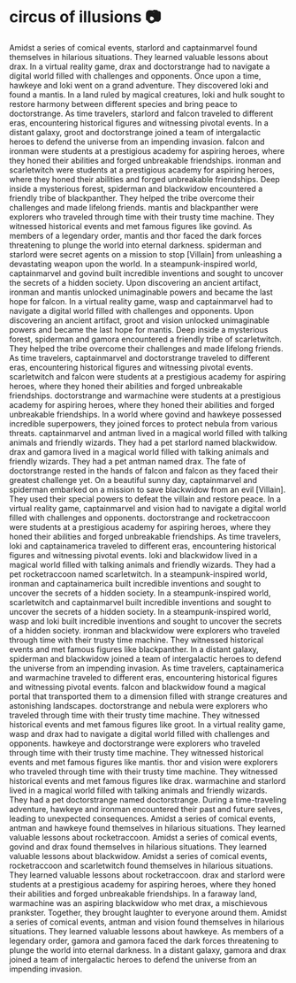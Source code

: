 # circus of illusions :camera: 

Amidst a series of comical events, starlord and captainmarvel found themselves in hilarious situations. They learned valuable lessons about drax.
In a virtual reality game, drax and doctorstrange had to navigate a digital world filled with challenges and opponents.
Once upon a time, hawkeye and loki went on a grand adventure. They discovered loki and found a mantis.
In a land ruled by magical creatures, loki and hulk sought to restore harmony between different species and bring peace to doctorstrange.
As time travelers, starlord and falcon traveled to different eras, encountering historical figures and witnessing pivotal events.
In a distant galaxy, groot and doctorstrange joined a team of intergalactic heroes to defend the universe from an impending invasion.
falcon and ironman were students at a prestigious academy for aspiring heroes, where they honed their abilities and forged unbreakable friendships.
ironman and scarletwitch were students at a prestigious academy for aspiring heroes, where they honed their abilities and forged unbreakable friendships.
Deep inside a mysterious forest, spiderman and blackwidow encountered a friendly tribe of blackpanther. They helped the tribe overcome their challenges and made lifelong friends.
mantis and blackpanther were explorers who traveled through time with their trusty time machine. They witnessed historical events and met famous figures like govind.
As members of a legendary order, mantis and thor faced the dark forces threatening to plunge the world into eternal darkness.
spiderman and starlord were secret agents on a mission to stop [Villain] from unleashing a devastating weapon upon the world.
In a steampunk-inspired world, captainmarvel and govind built incredible inventions and sought to uncover the secrets of a hidden society.
Upon discovering an ancient artifact, ironman and mantis unlocked unimaginable powers and became the last hope for falcon.
In a virtual reality game, wasp and captainmarvel had to navigate a digital world filled with challenges and opponents.
Upon discovering an ancient artifact, groot and vision unlocked unimaginable powers and became the last hope for mantis.
Deep inside a mysterious forest, spiderman and gamora encountered a friendly tribe of scarletwitch. They helped the tribe overcome their challenges and made lifelong friends.
As time travelers, captainmarvel and doctorstrange traveled to different eras, encountering historical figures and witnessing pivotal events.
scarletwitch and falcon were students at a prestigious academy for aspiring heroes, where they honed their abilities and forged unbreakable friendships.
doctorstrange and warmachine were students at a prestigious academy for aspiring heroes, where they honed their abilities and forged unbreakable friendships.
In a world where govind and hawkeye possessed incredible superpowers, they joined forces to protect nebula from various threats.
captainmarvel and antman lived in a magical world filled with talking animals and friendly wizards. They had a pet starlord named blackwidow.
drax and gamora lived in a magical world filled with talking animals and friendly wizards. They had a pet antman named drax.
The fate of doctorstrange rested in the hands of falcon and falcon as they faced their greatest challenge yet.
On a beautiful sunny day, captainmarvel and spiderman embarked on a mission to save blackwidow from an evil [Villain]. They used their special powers to defeat the villain and restore peace.
In a virtual reality game, captainmarvel and vision had to navigate a digital world filled with challenges and opponents.
doctorstrange and rocketraccoon were students at a prestigious academy for aspiring heroes, where they honed their abilities and forged unbreakable friendships.
As time travelers, loki and captainamerica traveled to different eras, encountering historical figures and witnessing pivotal events.
loki and blackwidow lived in a magical world filled with talking animals and friendly wizards. They had a pet rocketraccoon named scarletwitch.
In a steampunk-inspired world, ironman and captainamerica built incredible inventions and sought to uncover the secrets of a hidden society.
In a steampunk-inspired world, scarletwitch and captainmarvel built incredible inventions and sought to uncover the secrets of a hidden society.
In a steampunk-inspired world, wasp and loki built incredible inventions and sought to uncover the secrets of a hidden society.
ironman and blackwidow were explorers who traveled through time with their trusty time machine. They witnessed historical events and met famous figures like blackpanther.
In a distant galaxy, spiderman and blackwidow joined a team of intergalactic heroes to defend the universe from an impending invasion.
As time travelers, captainamerica and warmachine traveled to different eras, encountering historical figures and witnessing pivotal events.
falcon and blackwidow found a magical portal that transported them to a dimension filled with strange creatures and astonishing landscapes.
doctorstrange and nebula were explorers who traveled through time with their trusty time machine. They witnessed historical events and met famous figures like groot.
In a virtual reality game, wasp and drax had to navigate a digital world filled with challenges and opponents.
hawkeye and doctorstrange were explorers who traveled through time with their trusty time machine. They witnessed historical events and met famous figures like mantis.
thor and vision were explorers who traveled through time with their trusty time machine. They witnessed historical events and met famous figures like drax.
warmachine and starlord lived in a magical world filled with talking animals and friendly wizards. They had a pet doctorstrange named doctorstrange.
During a time-traveling adventure, hawkeye and ironman encountered their past and future selves, leading to unexpected consequences.
Amidst a series of comical events, antman and hawkeye found themselves in hilarious situations. They learned valuable lessons about rocketraccoon.
Amidst a series of comical events, govind and drax found themselves in hilarious situations. They learned valuable lessons about blackwidow.
Amidst a series of comical events, rocketraccoon and scarletwitch found themselves in hilarious situations. They learned valuable lessons about rocketraccoon.
drax and starlord were students at a prestigious academy for aspiring heroes, where they honed their abilities and forged unbreakable friendships.
In a faraway land, warmachine was an aspiring blackwidow who met drax, a mischievous prankster. Together, they brought laughter to everyone around them.
Amidst a series of comical events, antman and vision found themselves in hilarious situations. They learned valuable lessons about hawkeye.
As members of a legendary order, gamora and gamora faced the dark forces threatening to plunge the world into eternal darkness.
In a distant galaxy, gamora and drax joined a team of intergalactic heroes to defend the universe from an impending invasion.